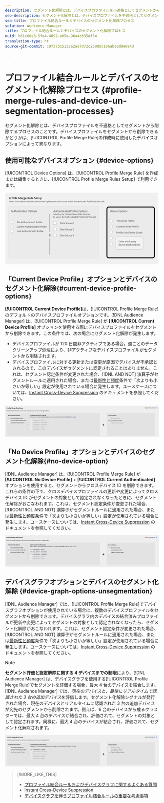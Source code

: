 ```yaml
---
description: セグメント化解除とは、デバイスプロファイルを不適格としてセグメントから削除するプロセスのことです。デバイスプロファイルをセグメントから削除できるかどうかは、プロファイル結合ルールの作成時に使用したデバイスオプションによって異なります。
seo-description: セグメント化解除とは、デバイスプロファイルを不適格としてセグメントから削除するプロセスのことです。デバイスプロファイルをセグメントから削除できるかどうかは、プロファイル結合ルールの作成時に使用したデバイスオプションによって異なります。
seo-title: プロファイル結合ルールとデバイスのセグメント化解除プロセス
solution: Audience Manager
title: プロファイル結合ルールとデバイスのセグメント化解除プロセス
uuid: b61c6de3-5fe4-4892-a05a-96a4cb35af34
translation-type: ht
source-git-commit: c9737315132e2ae7d72c250d8c196abe8d9e0e43

---
```



# プロファイル結合ルールとデバイスのセグメント化解除プロセス {#profile-merge-rules-and-device-un-segmentation-processes}

セグメント化解除とは、デバイスプロファイルを不適格としてセグメントから削除するプロセスのことです。デバイスプロファイルをセグメントから削除できるかどうかは、[!UICONTROL Profile Merge Rule]の作成時に使用したデバイスオプションによって異なります。

## 使用可能なデバイスオプション {#device-options}

[!UICONTROL Device Options] は、[!UICONTROL Profile Merge Rule] を作成または編集するときに、[!UICONTROL Profile Merge Rules Setup] で利用できます。

![](assets/merge-rules-options.png)

## 「Current Device Profile」オプションとデバイスのセグメント化解除{#current-device-profile-options}

**[!UICONTROL Current Device Profile]**&#x200B;は、[!UICONTROL Profile Merge Rule]のデフォルトのデバイスプロファイルオプションです。[!DNL Audience Manager] は、[!UICONTROL Profile Merge Rule] が **[!UICONTROL Current Device Profile]** オプションを使用する際にデバイスプロファイルをセグメントから削除できます。この条件では、次の場合にセグメント化解除が発生します。

* デバイスプロファイルが 120 日間非アクティブである場合。週ごとのデータクリーンアップ処理により、非アクティブなデバイスプロファイルがセグメントから削除されます。
* デバイスプロファイルに対する更新または変更が原因でデバイスが不承認とされるので、このデバイスがセグメントに認定されることはありません。これは、セグメント認定条件が変更された場合、[!DNL AND NOT] 演算子がセグメントルールに適用された場合、または[最新性と頻度](../../features/segments/recency-and-frequency.md)条件で「次よりも小さいか等しい」設定が使用されている場合に発生します。ユースケースについては、[Instant Cross-Device Suppression](../../features/profile-merge-rules/instant-cross-device-suppression.md) のドキュメントを参照してください。

![](assets/single_device_use_case.png)

<!-- 

<p> <span class="keyword"> Audience Manager</span> can remove a device profile from a segment when your <span class="wintitle"> Profile Merge Rule</span> uses the <b><span class="uicontrol"> Current Device Profile</span></b> option. Under these conditions, unsegmentation happens when: </p> 
<p> 
 <ul id="ul_596501272A224228BD330DD56E01D973"> 
  <li id="li_E4FA1A5C722748CD82AE3A49FCBE86F6">The device profile has been inactive for 120-days. A weekly data cleanup process removes inactive device profiles from your segments. </li> 
  <li id="li_DB0CCD28425048D5B35309B8C2C384F9">The device no longer qualifies for a segment because updates or changes to the device profile disqualify it. This happens when segment qualification criteria change, or you apply an AND NOT operator to a segment rule, or specify <a href="../../features/segments/recency-and-frequency.md"> recency and frequency</a> conditions that use the less than/equal to settings. </li> 
 </ul> </p> 
<p style="text-align: center;"> <img src="assets/unsegment3.png" id="image_B55E5A5EB1964AA08C817211006294E1" /> </p>

 -->

## 「No Device Profile」オプションとデバイスのセグメント化解除{#no-device-option}

[!DNL Audience Manager] は、[!UICONTROL Profile Merge Rule] が **[!UICONTROL No Device Profile]** + **[!UICONTROL Current Authenticated]** オプションを使用すると、セグメントからクロスデバイス ID を削除できます。これらの条件の下で、クロスデバイスプロファイルの更新や変更によってクロスデバイス ID がセグメントの対象として認定されなくなったときに、セグメント化解除がおこなわれます。これは、セグメント認定条件が変更された場合、[!UICONTROL AND NOT] 演算子がセグメントルールに適用された場合、または[最新性と頻度](../../features/segments/recency-and-frequency.md)条件で「次よりも小さいか等しい」設定が使用されている場合に発生します。ユースケースについては、[Instant Cross-Device Suppression](../../features/profile-merge-rules/instant-cross-device-suppression.md) のドキュメントを参照してください。

![](assets/no_device_use_case.png)

## デバイスグラフオプションとデバイスのセグメント化解除 {#device-graph-options-unsegmentation}

[!DNL Audience Manager] では、[!UICONTROL Profile Merge Rule]でデバイスグラフオプションが使用されている場合に、複数のデバイスプロファイルをセグメントから削除できます。デバイスグラフ内のデバイスの結合済みプロファイルが更新や変更によってセグメントの対象として認定されなくなったら、セグメント化解除がおこなわれます。これは、セグメント認定条件が変更された場合、[!UICONTROL AND NOT] 演算子がセグメントルールに適用された場合、または[最新性と頻度](../../features/segments/recency-and-frequency.md)条件で「次よりも小さいか等しい」設定が使用されている場合に発生します。ユースケースについては、[Instant Cross-Device Suppression](../../features/profile-merge-rules/instant-cross-device-suppression.md) のドキュメントを参照してください。

>[!NOTE]
>
>**セグメント評価と認定解除に関する 4 デバイスまでの制限**&#x200B;により、[!DNL Audience Manager] は、デバイスグラフを使用する[!UICONTROL Profile Merge Rule]でセグメントを評価する場合、最大 4 台のデバイスを結合します。[!DNL Audience Manager] では、*現在のデバイスと、最後にリアルタイムで認識された 3 台の追加デバイス*&#x200B;を評価します。セグメント化解除シグナルが発行された場合、現在のデバイスとリアルタイムに認識された 3 台の追加デバイスが宛先のセグメントから削除されます。例えば、6 台のデバイスから成るクラスターでは、最大 4 台のデバイスが結合され、評価されて、セグメントの対象として認定されます。同様に、最大 4 台のデバイスが結合され、評価されて、セグメント化解除されます。

![](assets/cross_device_workflow.png)

<!-- 

<p>Currently, <span class="keyword"> Audience Manager</span> <i>cannot </i> remove a device profile from a segment when your <span class="wintitle"> Profile Merge Rule</span> uses a device graph option. This applies to rules created with these <span class="wintitle"> Device Options</span> settings: </p> 
<p> 
 <ul id="ul_0923834C984F464E9AB12FF5A8773214"> 
  <li id="li_731F67B7A07342988B13D7F91ECA5A9E">Profile Link Device Graph. </li> 
  <li id="li_D1EFC6F124124E64A0732DD060F788BE">The <span class="keyword"> Adobe</span> device graph. </li> 
  <li id="li_CFD4189D4488432D92732532D23B30C7">Other third-party device graph options available that are available to you. </li> 
 </ul> </p> 
<p> Unlike the previous case above, using the AND NOT operator or less than/equal to settings won't remove all of the devices from a segment profile. However, you can unsegment device profiles if you create simple segment rules and apply unsegment logic in the destination that receives your data. The following sections walks you through different unsegmentation use cases. </p>

 -->



<!-- 

<p>This workaround shows you how to unsegment with Boolean <span class="wintitle"> AND NOT</span> logic when your <span class="wintitle"> Profile Merge Rule</span> uses a device graph option. This procedure uses separate, simple segments mapped to the same destination. In this case, you apply AND NOT logic on the destination rather than creating rules in Segment Builder. To set up unsegment rules for this use case: </p> 
<p> 
 <ol id="ol_677F0F9E6CB640079D9021DE66819916"> 
  <li id="li_95F898FDFB2D4F5395201FEA2E60A3AF">Create separate, single-trait segments as shown in the following example. <p style="text-align: center;"><img src="assets/unsegment1.png" id="image_9574D599F449482F8475D9AD2B725DE1" /> </p> </li> 
  <li id="li_3A9F6D8B3CBB4F65B9A06EEC3B265158">Map the segments to the same destination. In this case, we're sending these to <span class="keyword"> Media Optimizer</span>. </li> 
  <li id="li_092BB5887D0D4EE4B09F4B1C6703D454">Set AND NOT logic on the destination (<span class="keyword"> Media Optimizer</span>) rather than in <span class="keyword"> Audience Manager</span>. <p style="text-align: center;"><img src="assets/unsegment2.png" id="image_1E707693ABED41129F11F9FBA334DA58" /> </p> </li> 
 </ol> </p> 
<p> If you're not using <span class="keyword"> Media Optimizer</span>, apply AND NOT logic on whatever destination receives these segments. </p>

 -->



<!-- 

<p>This workaround shows you how to unsegment with the < = (less than/equal to) recency and frequency settings when your <span class="wintitle"> Profile Merge Rule</span> uses a device graph option. To set up unsegment rules for this use case: </p> 
<p> 
 <ol id="ol_DCBEE004B9FE40A881E4EC17FAEA50C2"> 
  <li id="li_DB8C1B6D5C5546E68769902A4F367966">Create a segment that contains a single trait and apply a > = (greater than/equal to) recency and frequency rule to the trait. <p style="text-align: center;"><img src="assets/unsegment4.png" id="image_38069E00B8E8435AAD6E4420CC788D1E" /> </p> </li> 
  <li id="li_0DC50960D83B4B27A40F0BC76B944E0B">Map the segment to a destination. In this case, we're sending the segment to <span class="keyword"> Media Optimizer</span>. </li> 
  <li id="li_FC23194A9FE54296914393F8067A6672">Set NOT logic on the destination (<span class="keyword"> Media Optimizer</span>) rather than in <span class="keyword"> Audience Manager</span>. Use NOT logic to exclude all devices that qualify for this segment from your campaign. <p style="text-align: center;"><img src="assets/unsegment5.png" id="image_BE4408DCB12041A191F208CB1807B9E6" /> </p> </li> 
 </ol> </p> 
<p> If you're not using <span class="keyword"> Media Optimizer</span>, apply NOT logic on whatever destination receives these segments. </p>

 -->

>[!MORE_LIKE_THIS]
>
>* [プロファイル結合ルールおよびデバイスグラフに関するよくある質問](../../faq/faq-profile-merge.md)
>* [Instant Cross-Device Suppression](../../features/profile-merge-rules/instant-cross-device-suppression.md)
>* [デバイスグラフを伴うプロファイル結合ルールの重要な考慮事項](../../features/profile-merge-rules/considerations-pmr-device-graph.md)

